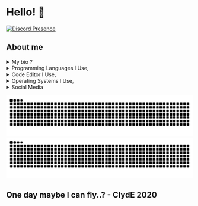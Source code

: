 # Hello! 👋

[![Discord Presence](https://lanyard.cnrad.dev/api/778492891507982347)](https://discord.com/users/778492891507982347)

## About me

<details><summary>My bio ?</summary>
<p>
  
- <img src="https://cdn.discordapp.com/attachments/1016340658237227068/1023253446738055168/1f1ec-1f1e7.png" alt="." width="16" height="16"/> Student from Vietnam  
- <img src="https://cdn.discordapp.com/emojis/952436840730861638.png" alt="." width="16" height="16"/> Discord.js Programmer 
- <img src="https://tenor.com/view/zoomer-tide-pods-eating-snack-glasses-gif-16629132" alt="."  width="16" height="16" /> I am a 14 year old zoomer 
- 🎮 I play Open-world, FPS Games, Rhythm <img src="https://cdn.discordapp.com/attachments/1016340658237227068/1023256248893837352/images_ee894445c080d06.png" alt="."/>    
  ↳ **Some games:** <img src="https://cdn.discordapp.com/attachments/820557032016969751/952448114810318919/g_fCBh_ccmnRUswmiXDknHzp6LJnkjfFztmQpl2tzfeFWhfrSBK6F1iyhPgF94pPcQMw512.png" alt="." width="16" height="16"/> [Muse Dash](https://store.steampowered.com/app/774171/Muse_Dash/), <img src="https://i.ppy.sh/013ed2c11b34720790e74035d9f49078d5e9aa64/68747470733a2f2f6f73752e7070792e73682f77696b692f696d616765732f4272616e645f6964656e746974795f67756964656c696e65732f696d672f75736167652d66756c6c2d636f6c6f75722e706e67" alt="." width="16" height="16"/> [Osu!](https://osu.ppy.sh/), <img src="https://cdn.discordapp.com/attachments/820557032016969751/952448941201428540/KGhkiIABcwb0ZdwWMfGGBsHCb6gQbQNX.png" alt="." width="16" height="16"/> [Valorant](https://playvalorant.com/vi-vn/), ...
   
</p>
</details>
<details><summary>Programming Languages I Use,</summary>
<p>

- <img src="https://cdn.discordapp.com/emojis/932559343600156674.png?size=20" alt="." width="16" height="16"/> [NodeJS](https://nodejs.org/)
- <img src="https://raw.githubusercontent.com/brand-icons/brands/66a515d0afc1bdf9cd308a9ae8d85e1bd23a4d97/icons/color/python.svg" alt="." width="16" height="16"/> [Python](https://www.python.org/)
- <img src="hhttps://cdn.discordapp.com/attachments/1016340658237227068/1023257943451381830/unknown.png" alt="." width="16" height="16"/> [C#](https://learn.microsoft.com/en-us/dotnet/csharp/)

</p>
</details>
<details><summary>Code Editor I Use,</summary>
<p>

- <img src="https://upload.wikimedia.org/wikipedia/commons/thumb/9/9a/Visual_Studio_Code_1.35_icon.svg/2048px-Visual_Studio_Code_1.35_icon.svg.png" alt="." width="16" height="16"/> [Visual Studio Code](https://code.visualstudio.com/)

</p>
</details>
<details><summary>Operating Systems I Use,</summary>
<p>

- <img src="https://cdn.discordapp.com/attachments/1016340658237227068/1023263291939758190/380491.png" alt="." width="16" height="16"/> [Windows 11](https://www.microsoft.com/en-us/windows/windows-11?r=1)
- <img src="https://cdn.discordapp.com/emojis/922853080393994261.png" alt="." width="16" height="16"/> [Ubuntu (Windows Subsystem for Linux)](https://ubuntu.com/wsl)

</p>
</details>
<details><summary>Social Media</summary>
<p>

- <img src="https://cdn.discordapp.com/emojis/941635070492553216.png" alt="." width="16" height="16"/> [Discord: ClydE#2462](https://discord.com/users/778492891507982347)

</p>
</details>

![github contribution grid snake animation](https://raw.githubusercontent.com/aiko-chan-ai/aiko-chan-ai/output/github-contribution-grid-snake-dark.svg#gh-dark-mode-only)![github contribution grid snake animation](https://raw.githubusercontent.com/aiko-chan-ai/aiko-chan-ai/output/github-contribution-grid-snake.svg#gh-light-mode-only)


## One day maybe I can fly..? - ClydE 2020
